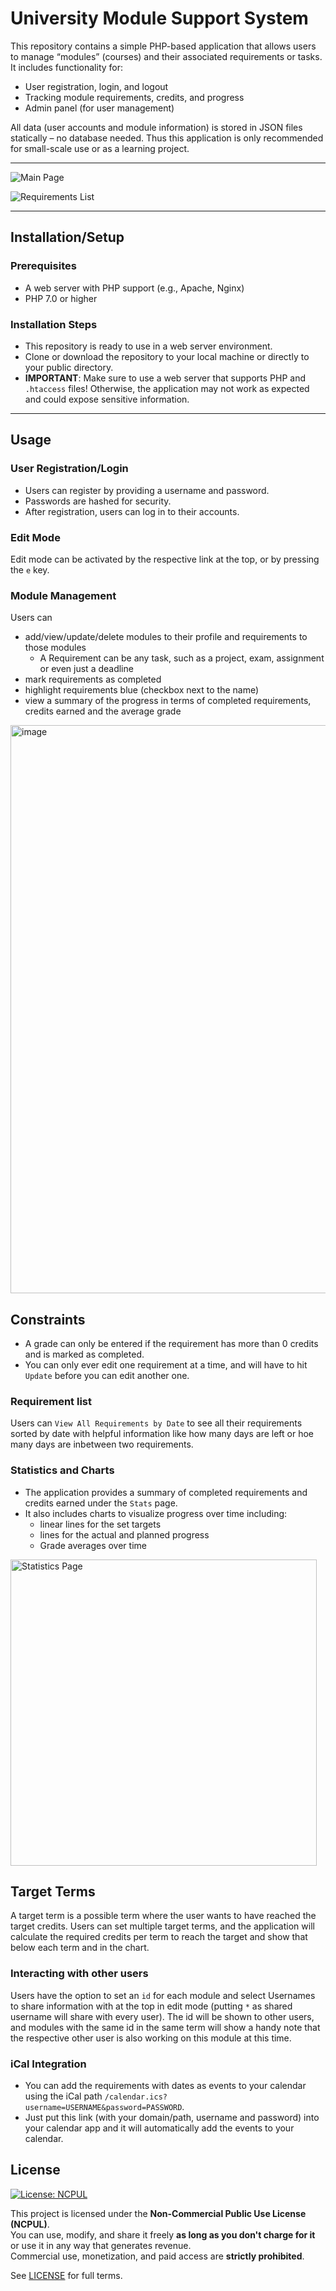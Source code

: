 # University Module Support System

This repository contains a simple PHP-based application that allows users to manage “modules” (courses) and their associated requirements or tasks. It includes functionality for:
 - User registration, login, and logout
 - Tracking module requirements, credits, and progress
 - Admin panel (for user management)

All data (user accounts and module information) is stored in JSON files statically – no database needed. Thus this application is only recommended for small-scale use or as a learning project.

---

![Main Page](https://github.com/user-attachments/assets/af463fe4-726e-45df-98ea-eaa2504c6409)

![Requirements List](https://github.com/user-attachments/assets/2ff038e9-34ae-4032-8d08-ba5e0447f819)

---

## Installation/Setup

### Prerequisites
- A web server with PHP support (e.g., Apache, Nginx)
- PHP 7.0 or higher

### Installation Steps
- This repository is ready to use in a web server environment.
- Clone or download the repository to your local machine or directly to your public directory.
- **IMPORTANT**: Make sure to use a web server that supports PHP and `.htaccess` files! Otherwise, the application may not work as expected and could expose sensitive information.

---

## Usage

### User Registration/Login
- Users can register by providing a username and password.
- Passwords are hashed for security.
- After registration, users can log in to their accounts.

### Edit Mode
Edit mode can be activated by the respective link at the top, or by pressing the `e` key.

### Module Management
Users can
- add/view/update/delete modules to their profile and requirements to those modules
    - A Requirement can be any task, such as a project, exam, assignment or even just a deadline
- mark requirements as completed
- highlight requirements blue (checkbox next to the name)
- view a summary of the progress in terms of completed requirements, credits earned and the average grade

<img width="909" alt="image" src="https://github.com/user-attachments/assets/d574498d-e6c5-4331-93ff-0ee5e076c216" />


## Constraints
- A grade can only be entered if the requirement has more than 0 credits and is marked as completed.
- You can only ever edit one requirement at a time, and will have to hit `Update` before you can edit another one.

### Requirement list
Users can `View All Requirements by Date` to see all their requirements sorted by date with helpful information like how many days are left or hoe many days are inbetween two requirements.

### Statistics and Charts
- The application provides a summary of completed requirements and credits earned under the `Stats` page.
- It also includes charts to visualize progress over time including:
    - linear lines for the set targets
    - lines for the actual and planned progress
    - Grade averages over time

<img width="490" alt="Statistics Page" src="https://github.com/user-attachments/assets/8bbbb6e7-1416-4703-a959-4f40218cb923" />

## Target Terms
A target term is a possible term where the user wants to have reached the target credits. Users can set multiple target terms, and the application will calculate the required credits per term to reach the target and show that below each term and in the chart.

### Interacting with other users
Users have the option to set an `id` for each module and select Usernames to share information with at the top in edit mode (putting `*` as shared username will share with every user). The id will be shown to other users, and modules with the same id in the same term will show a handy note that the respective other user is also working on this module at this time.

### iCal Integration
- You can add the requirements with dates as events to your calendar using the iCal path `/calendar.ics?username=USERNAME&password=PASSWORD`.
- Just put this link (with your domain/path, username and password) into your calendar app and it will automatically add the events to your calendar.

## License

[![License: NCPUL](https://img.shields.io/badge/license-NCPUL-blue.svg)](./LICENSE.md)

This project is licensed under the **Non-Commercial Public Use License (NCPUL)**.  
You can use, modify, and share it freely **as long as you don't charge for it** or use it in any way that generates revenue.  
Commercial use, monetization, and paid access are **strictly prohibited**.

See [LICENSE](./LICENSE.md) for full terms.
